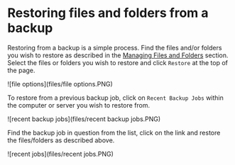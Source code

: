 # Restoring files and folders from a backup

Restoring from a backup is a simple process.  Find the files and/or folders you wish to restore as described in the [Managing Files and Folders](link) section.  Select the files or folders you wish to restore and click `Restore` at the top of the page.

![file options](files/file options.PNG)


To restore from a previous backup job, click on `Recent Backup Jobs` within the computer or server you wish to restore from. 

![recent backup jobs](files/recent backup jobs.PNG)

Find the backup job in question from the list, click on the link and restore the files/folders as described above.

![recent jobs](files/recent jobs.PNG)
